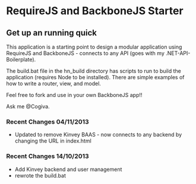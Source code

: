 # RequireJS and BackboneJS Starter
## Get up an running quick

This application is a starting point to design a modular application using RequireJS and BackboneJS - connects to any API (goes with my .NET-API-Boilerplate).

The build.bat file in the hn_build directory has scripts to run to build the application (requires Node to be installed).  There are simple examples of how to write a router, view, and model.  

Feel free to fork and use in your own BackboneJS app!!

Ask me @Cogiva.

### Recent Changes 04/11/2013

- Updated to remove Kinvey BAAS - now connects to any backend by changing the URL in index.html

### Recent Changes 14/10/2013

- Add Kinvey backend and user management
- rewrote the build.bat